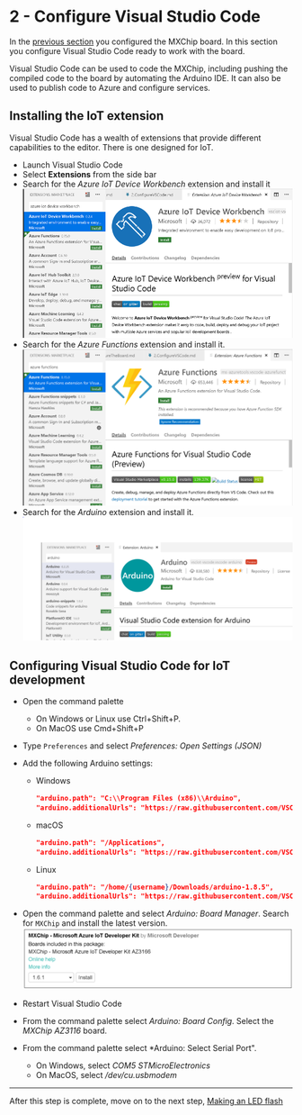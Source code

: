 # 2 - Configure Visual Studio Code

In the [previous section](./1.ConfigureTheBoard.md) you configured the MXChip board. In this section you configure Visual Studio Code ready to work with the board.

Visual Studio Code can be used to code the MXChip, including pushing the compiled code to the board by automating the Arduino IDE. It can also be used to publish code to Azure and configure services.

## Installing the IoT extension

Visual Studio Code has a wealth of extensions that provide different capabilities to the editor. There is one designed for IoT.

* Launch Visual Studio Code
* Select **Extensions** from the side bar
* Search for the *Azure IoT Device Workbench* extension and install it
![The Azure Iot Device Workbench extension install page](../Images/InstallIoTExtension.png)
* Search for the *Azure Functions* extension and install it.
![The Azure Functions extension install page](../Images/InstallFuncExtension.png)
* Search for the *Arduino* extension and install it.
![The Arduino extension install page](../Images/InstallArduinoExtension.png)

## Configuring Visual Studio Code for IoT development

* Open the command palette
  * On Windows or Linux use Ctrl+Shift+P.
  * On MacOS use Cmd+Shift+P
* Type `Preferences` and select *Preferences: Open Settings (JSON)*
* Add the following Arduino settings:
  * Windows

    ```JSON
    "arduino.path": "C:\\Program Files (x86)\\Arduino",
    "arduino.additionalUrls": "https://raw.githubusercontent.com/VSChina/azureiotdevkit_tools/master/package_azureboard_index.json"
    ```

  * macOS

    ```JSON
    "arduino.path": "/Applications",
    "arduino.additionalUrls": "https://raw.githubusercontent.com/VSChina/azureiotdevkit_tools/master/package_azureboard_index.json"
    ```

  * Linux

    ```JSON
    "arduino.path": "/home/{username}/Downloads/arduino-1.8.5",
    "arduino.additionalUrls": "https://raw.githubusercontent.com/VSChina/azureiotdevkit_tools/master/package_azureboard_index.json"
    ```

* Open the command palette and select *Arduino: Board Manager*. Search for `MXChip` and install the latest version.
![Installing the latest MXChip board software](../Images/InstallLatestMXChip.png)
* Restart Visual Studio Code
* From the command palette select *Arduino: Board Config*. Select the *MXChip AZ3116* board.
* From the command palette select *Arduino: Select Serial Port".
  * On Windows, select *COM5 STMicroElectronics*
  * On MacOS, select */dev/cu.usbmodem<xxxx>*

<hr>

After this step is complete, move on to the next step, [Making an LED flash](./3.MakingAnLEDFlash.md)